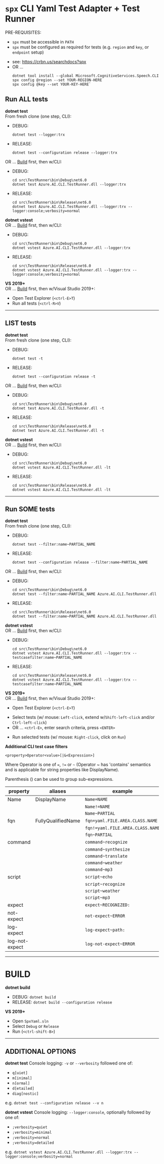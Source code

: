 # `spx` CLI Yaml Test Adapter + Test Runner

PRE-REQUISITES:
* `spx` must be accessible in `PATH`
* `spx` must be configured as required for tests (e.g. `region` and `key`, or `endpoint` setup)
- see: https://crbn.us/searchdocs?spx
- OR ...
  ```dotnetcli
  dotnet tool install --global Microsoft.CognitiveServices.Speech.CLI
  spx config @region --set YOUR-REGION-HERE
  spx config @key --set YOUR-KEY-HERE`
  ```

## Run ALL tests

**dotnet test**  
From fresh clone (one step, CLI):
* DEBUG:
  ```dotnetcli
  dotnet test --logger:trx
  ```
* RELEASE:
  ```dotnetcli
  dotnet test --configuration release --logger:trx
  ```

OR ... [Build](#BUILD) first, then w/CLI:
* DEBUG:
  ```dotnetcli
  cd src\TestRunner\bin\Debug\net6.0
  dotnet test Azure.AI.CLI.TestRunner.dll --logger:trx
  ```
* RELEASE:
  ```dotnetcli
  cd src\TestRunner\bin\Release\net6.0
  dotnet test Azure.AI.CLI.TestRunner.dll --logger:trx --logger:console;verbosity=normal
  ```

**dotnet vstest**  
OR ... [Build](#BUILD) first, then w/CLI:
* DEBUG:
  ```dotnetcli
  cd src\TestRunner\bin\Debug\net6.0
  dotnet vstest Azure.AI.CLI.TestRunner.dll --logger:trx
  ```
* RELEASE:
  ```dotnetcli
  cd src\TestRunner\bin\Release\net6.0
  dotnet vstest Azure.AI.CLI.TestRunner.dll --logger:trx --logger:console;verbosity=normal
  ```

**VS 2019+**  
OR ... [Build](#BUILD) first, then w/Visual Studio 2019+:
* Open Test Explorer (`<ctrl-E>T`)
* Run all tests (`<ctrl-R>V`)

---
## LIST tests

**dotnet test**  
From fresh clone (one step, CLI):
* DEBUG:
  ```dotnetcli
  dotnet test -t
  ```
* RELEASE:
  ```dotnetcli
  dotnet test --configuration release -t
  ```

OR ... [Build](#BUILD) first, then w/CLI:
* DEBUG:
  ```dotnetcli
  cd src\TestRunner\bin\Debug\net6.0
  dotnet test Azure.AI.CLI.TestRunner.dll -t
  ```
* RELEASE:
  ```dotnetcli
  cd src\TestRunner\bin\Release\net6.0
  dotnet test Azure.AI.CLI.TestRunner.dll -t
  ```

**dotnet vstest**  
OR ... [Build](#BUILD) first, then w/CLI:
* DEBUG:
  ```dotnetcli
  cd src\TestRunner\bin\Debug\net6.0
  dotnet vstest Azure.AI.CLI.TestRunner.dll -lt
  ```
* RELEASE:
  ```dotnetcli
  cd src\TestRunner\bin\Release\net6.0
  dotnet vstest Azure.AI.CLI.TestRunner.dll -lt
  ```

---
## Run SOME tests

**dotnet test**  
From fresh clone (one step, CLI):
* DEBUG:
  ```dotnetcli
  dotnet test --filter:name~PARTIAL_NAME
  ```
* RELEASE:
  ```dotnetcli
  dotnet test --configuration release --filter:name~PARTIAL_NAME
  ```

OR ... [Build](#BUILD) first, then w/CLI:

* DEBUG:
  ```dotnetcli
  cd src\TestRunner\bin\Debug\net6.0
  dotnet test --filter:name~PARTIAL_NAME Azure.AI.CLI.TestRunner.dll
  ```
* RELEASE:
  ```dotnetcli
  cd src\TestRunner\bin\Release\net6.0
  dotnet test --filter:name~PARTIAL_NAME Azure.AI.CLI.TestRunner.dll
  ```

**dotnet vstest**  
OR ... [Build](#BUILD) first, then w/CLI:
* DEBUG:
  ```dotnetcli
  cd src\TestRunner\bin\Debug\net6.0
  dotnet vstest Azure.AI.CLI.TestRunner.dll --logger:trx --testcasefilter:name~PARTIAL_NAME
  ```
* RELEASE:
  ```dotnetcli
  cd src\TestRunner\bin\Release\net6.0
  dotnet vstest Azure.AI.CLI.TestRunner.dll --logger:trx --testcasefilter:name~PARTIAL_NAME
  ```

**VS 2019+**  
OR ... [Build](#BUILD) first, then w/Visual Studio 2019+:
* Open Test Explorer (`<ctrl-E>T`)
- Select tests (w/ mouse: `Left-click`, extend w/`Shift-left-click` and/or `Ctrl-left-click`)
- OR ... `<ctrl-E>`, enter search criteria, press `<ENTER>`
* Run selected tests (w/ mouse: `Right-click`, click on `Run`)

**Additional CLI test case filters**

`<property>Operator<value>[|&<Expression>]`

Where Operator is one of `=`, `!=` or `~` (Operator ~ has 'contains'
semantics and is applicable for string properties like DisplayName).

Parenthesis () can be used to group sub-expressions.

| property | aliases | example |
|-|-|-|
| Name | DisplayName | `Name=NAME`
| | | `Name!=NAME`
| | | `Name~PARTIAL`
| fqn | FullyQualifiedName | `fqn=yaml.FILE.AREA.CLASS.NAME`
| | | `fqn!=yaml.FILE.AREA.CLASS.NAME`
| | | `fqn~PARTIAL`
| command | | `command~recognize`
| | | `command~synthesize`
| | | `command~translate`
| | | `command~weather`
| | | `command~mp3`
| script | | `script~echo`
| | | `script~recognize`
| | | `script~weather`
| | | `script~mp3`
| expect | | `expect~RECOGNIZED:`
| not-expect | | `not-expect~ERROR`
| log-expect | | `log-expect~path:`
| log-not-expect | | `log-not-expect~ERROR`

---
# BUILD

**dotnet build**
* DEBUG: `dotnet build`
* RELEASE: `dotnet build --configuration release` 

**VS 2019+**
* Open `SpxYaml.sln`
* Select `Debug` or `Release`
* Run (`<ctrl-shift-B>`)

---

## ADDITIONAL OPTIONS

**dotnet test**
Console logging: `-v` or `--verbosity` followed one of:
* `q[uiet]`
* `m[inimal]`
* `n[ormal]`
* `d[etailed]`
* `diag[nostic]`

e.g. `dotnet test --configuration release --v n`

**dotnet vstest**
Console logging: `--logger:console`, optionally followed by one of:
* `;verbosity=quiet`
* `;verbosity=minimal`
* `;verbosity=normal`
* `;verbosity=detailed`

e.g. `dotnet vstest Azure.AI.CLI.TestRunner.dll --logger:trx --logger:console;verbosity=normal`
